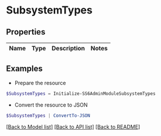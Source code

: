 # SubsystemTypes
## Properties

Name | Type | Description | Notes
------------ | ------------- | ------------- | -------------

## Examples

- Prepare the resource
```powershell
$SubsystemTypes = Initialize-SS6AdminModuleSubsystemTypes 
```

- Convert the resource to JSON
```powershell
$SubsystemTypes | ConvertTo-JSON
```

[[Back to Model list]](../README.md#documentation-for-models) [[Back to API list]](../README.md#documentation-for-api-endpoints) [[Back to README]](../README.md)


